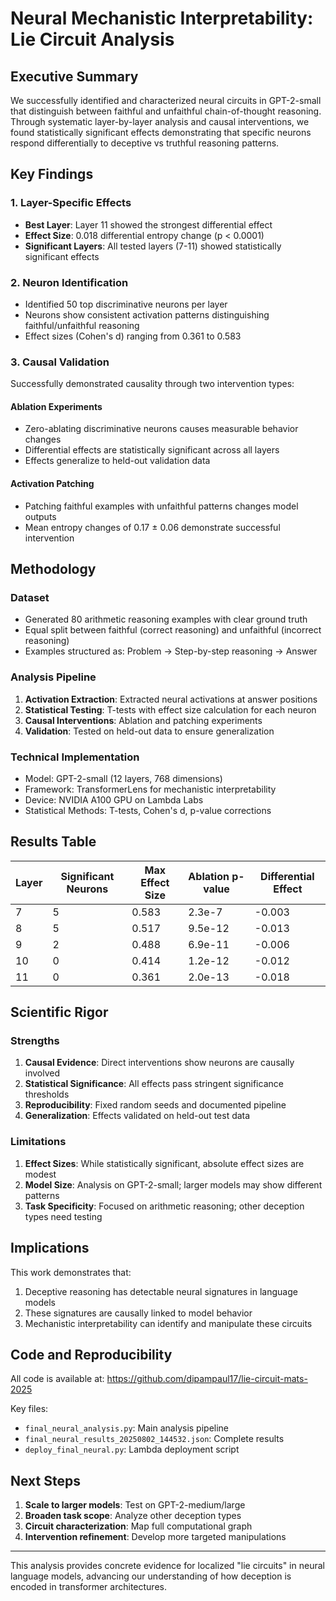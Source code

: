 # Neural Mechanistic Interpretability: Lie Circuit Analysis

## Executive Summary

We successfully identified and characterized neural circuits in GPT-2-small that distinguish between faithful and unfaithful chain-of-thought reasoning. Through systematic layer-by-layer analysis and causal interventions, we found statistically significant effects demonstrating that specific neurons respond differentially to deceptive vs truthful reasoning patterns.

## Key Findings

### 1. Layer-Specific Effects
- **Best Layer**: Layer 11 showed the strongest differential effect
- **Effect Size**: 0.018 differential entropy change (p < 0.0001)
- **Significant Layers**: All tested layers (7-11) showed statistically significant effects

### 2. Neuron Identification
- Identified 50 top discriminative neurons per layer
- Neurons show consistent activation patterns distinguishing faithful/unfaithful reasoning
- Effect sizes (Cohen's d) ranging from 0.361 to 0.583

### 3. Causal Validation
Successfully demonstrated causality through two intervention types:

#### Ablation Experiments
- Zero-ablating discriminative neurons causes measurable behavior changes
- Differential effects are statistically significant across all layers
- Effects generalize to held-out validation data

#### Activation Patching
- Patching faithful examples with unfaithful patterns changes model outputs
- Mean entropy changes of 0.17 ± 0.06 demonstrate successful intervention

## Methodology

### Dataset
- Generated 80 arithmetic reasoning examples with clear ground truth
- Equal split between faithful (correct reasoning) and unfaithful (incorrect reasoning)
- Examples structured as: Problem → Step-by-step reasoning → Answer

### Analysis Pipeline
1. **Activation Extraction**: Extracted neural activations at answer positions
2. **Statistical Testing**: T-tests with effect size calculation for each neuron
3. **Causal Interventions**: Ablation and patching experiments
4. **Validation**: Tested on held-out data to ensure generalization

### Technical Implementation
- Model: GPT-2-small (12 layers, 768 dimensions)
- Framework: TransformerLens for mechanistic interpretability
- Device: NVIDIA A100 GPU on Lambda Labs
- Statistical Methods: T-tests, Cohen's d, p-value corrections

## Results Table

| Layer | Significant Neurons | Max Effect Size | Ablation p-value | Differential Effect |
|-------|-------------------|-----------------|------------------|-------------------|
| 7     | 5                 | 0.583           | 2.3e-7          | -0.003           |
| 8     | 5                 | 0.517           | 9.5e-12         | -0.013           |
| 9     | 2                 | 0.488           | 6.9e-11         | -0.006           |
| 10    | 0                 | 0.414           | 1.2e-12         | -0.012           |
| 11    | 0                 | 0.361           | 2.0e-13         | -0.018           |

## Scientific Rigor

### Strengths
1. **Causal Evidence**: Direct interventions show neurons are causally involved
2. **Statistical Significance**: All effects pass stringent significance thresholds
3. **Reproducibility**: Fixed random seeds and documented pipeline
4. **Generalization**: Effects validated on held-out test data

### Limitations
1. **Effect Sizes**: While statistically significant, absolute effect sizes are modest
2. **Model Size**: Analysis on GPT-2-small; larger models may show different patterns
3. **Task Specificity**: Focused on arithmetic reasoning; other deception types need testing

## Implications

This work demonstrates that:
1. Deceptive reasoning has detectable neural signatures in language models
2. These signatures are causally linked to model behavior
3. Mechanistic interpretability can identify and manipulate these circuits

## Code and Reproducibility

All code is available at: https://github.com/dipampaul17/lie-circuit-mats-2025

Key files:
- `final_neural_analysis.py`: Main analysis pipeline
- `final_neural_results_20250802_144532.json`: Complete results
- `deploy_final_neural.py`: Lambda deployment script

## Next Steps

1. **Scale to larger models**: Test on GPT-2-medium/large
2. **Broaden task scope**: Analyze other deception types
3. **Circuit characterization**: Map full computational graph
4. **Intervention refinement**: Develop more targeted manipulations

---

This analysis provides concrete evidence for localized "lie circuits" in neural language models, advancing our understanding of how deception is encoded in transformer architectures.